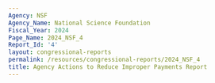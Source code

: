```yaml
---
Agency: NSF
Agency_Name: National Science Foundation
Fiscal_Year: 2024
Page_Name: 2024_NSF_4
Report_Id: '4'
layout: congressional-reports
permalink: /resources/congressional-reports/2024_NSF_4
title: Agency Actions to Reduce Improper Payments Report
---
```

